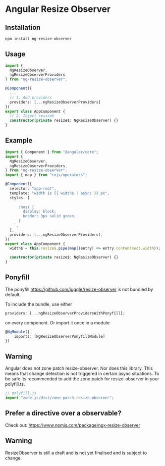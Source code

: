 # Angular Resize Observer

## Installation

```bash
npm install ng-resize-observer
```

## Usage

```typescript
import {
  NgResizeObserver,
  ngResizeObserverProviders
} from "ng-resize-observer";

@Component({
  ...
  // 1. Add providers
  providers: [...ngResizeObserverProviders]
})
export class AppComponent {
  // 2. Inject resize$
  constructor(private resize$: NgResizeObserver) {}
}
```

## Example

```typescript
import { Component } from "@angular/core";
import {
  NgResizeObserver,
  ngResizeObserverProviders,
} from "ng-resize-observer";
import { map } from "rxjs/operators";

@Component({
  selector: "app-root",
  template: "width is {{ width$ | async }} px",
  styles: [
    `
      :host {
        display: block;
        border: 3px solid green;
      }
    `,
  ],
  providers: [...ngResizeObserverProviders],
})
export class AppComponent {
  width$ = this.resize$.pipe(map((entry) => entry.contentRect.width));

  constructor(private resize$: NgResizeObserver) {}
}
```

## Ponyfill

The ponyfill https://github.com/juggle/resize-observer is not bundled by default.

To include the bundle, use either

```typescript
providers: [...ngResizeObserverProvidersWithPonyfill];
```

on every component. Or import it once in a module:

```typescript
@NgModule({
    imports: [NgResizeObserverPonyfillModule]
})
```

## Warning

Angular does not zone patch resize-observer. Nor does this library. This means that change detection is not triggered in certain async situations. To be safe its recommended to add the zone patch for resize-observer in your polyfill.ts.

```typescript
// polyfill.js
import "zone.js/dist/zone-patch-resize-observer";
```

## Prefer a directive over a observable?

Check out: https://www.npmjs.com/package/ngx-resize-observer

## Warning

ResizeObserver is still a draft and is not yet finalised and is subject to change.
